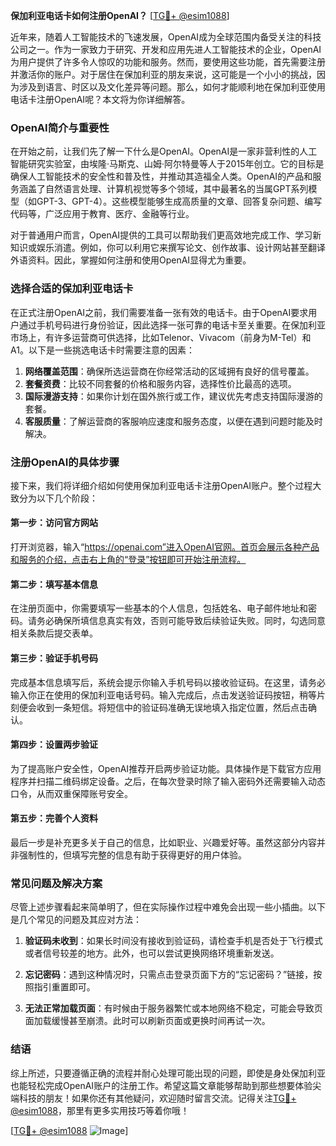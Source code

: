 **保加利亚电话卡如何注册OpenAI？** [[TG💪+ @esim1088](https://t.me/s/esim1088)]

近年来，随着人工智能技术的飞速发展，OpenAI成为全球范围内备受关注的科技公司之一。作为一家致力于研究、开发和应用先进人工智能技术的企业，OpenAI为用户提供了许多令人惊叹的功能和服务。然而，要使用这些功能，首先需要注册并激活你的账户。对于居住在保加利亚的朋友来说，这可能是一个小小的挑战，因为涉及到语言、时区以及文化差异等问题。那么，如何才能顺利地在保加利亚使用电话卡注册OpenAI呢？本文将为你详细解答。

### OpenAI简介与重要性

在开始之前，让我们先了解一下什么是OpenAI。OpenAI是一家非营利性的人工智能研究实验室，由埃隆·马斯克、山姆·阿尔特曼等人于2015年创立。它的目标是确保人工智能技术的安全性和普及性，并推动其造福全人类。OpenAI的产品和服务涵盖了自然语言处理、计算机视觉等多个领域，其中最著名的当属GPT系列模型（如GPT-3、GPT-4）。这些模型能够生成高质量的文章、回答复杂问题、编写代码等，广泛应用于教育、医疗、金融等行业。

对于普通用户而言，OpenAI提供的工具可以帮助我们更高效地完成工作、学习新知识或娱乐消遣。例如，你可以利用它来撰写论文、创作故事、设计网站甚至翻译外语资料。因此，掌握如何注册和使用OpenAI显得尤为重要。

### 选择合适的保加利亚电话卡

在正式注册OpenAI之前，我们需要准备一张有效的电话卡。由于OpenAI要求用户通过手机号码进行身份验证，因此选择一张可靠的电话卡至关重要。在保加利亚市场上，有许多运营商可供选择，比如Telenor、Vivacom（前身为M-Tel）和A1。以下是一些挑选电话卡时需要注意的因素：

1. **网络覆盖范围**：确保所选运营商在你经常活动的区域拥有良好的信号覆盖。
2. **套餐资费**：比较不同套餐的价格和服务内容，选择性价比最高的选项。
3. **国际漫游支持**：如果你计划在国外旅行或工作，建议优先考虑支持国际漫游的套餐。
4. **客服质量**：了解运营商的客服响应速度和服务态度，以便在遇到问题时能及时解决。

### 注册OpenAI的具体步骤

接下来，我们将详细介绍如何使用保加利亚电话卡注册OpenAI账户。整个过程大致分为以下几个阶段：

#### 第一步：访问官方网站

打开浏览器，输入“https://openai.com”进入OpenAI官网。首页会展示各种产品和服务的介绍，点击右上角的“登录”按钮即可开始注册流程。

#### 第二步：填写基本信息

在注册页面中，你需要填写一些基本的个人信息，包括姓名、电子邮件地址和密码。请务必确保所填信息真实有效，否则可能导致后续验证失败。同时，勾选同意相关条款后提交表单。

#### 第三步：验证手机号码

完成基本信息填写后，系统会提示你输入手机号码以接收验证码。在这里，请务必输入你正在使用的保加利亚电话号码。输入完成后，点击发送验证码按钮，稍等片刻便会收到一条短信。将短信中的验证码准确无误地填入指定位置，然后点击确认。

#### 第四步：设置两步验证

为了提高账户安全性，OpenAI推荐开启两步验证功能。具体操作是下载官方应用程序并扫描二维码绑定设备。之后，在每次登录时除了输入密码外还需要输入动态口令，从而双重保障账号安全。

#### 第五步：完善个人资料

最后一步是补充更多关于自己的信息，比如职业、兴趣爱好等。虽然这部分内容并非强制性的，但填写完整的信息有助于获得更好的用户体验。

### 常见问题及解决方案

尽管上述步骤看起来简单明了，但在实际操作过程中难免会出现一些小插曲。以下是几个常见的问题及其应对方法：

1. **验证码未收到**：如果长时间没有接收到验证码，请检查手机是否处于飞行模式或者信号较差的地方。此外，也可以尝试更换网络环境重新发送。
   
2. **忘记密码**：遇到这种情况时，只需点击登录页面下方的“忘记密码？”链接，按照指引重置即可。
   
3. **无法正常加载页面**：有时候由于服务器繁忙或本地网络不稳定，可能会导致页面加载缓慢甚至崩溃。此时可以刷新页面或更换时间再试一次。

### 结语

综上所述，只要遵循正确的流程并耐心处理可能出现的问题，即使是身处保加利亚也能轻松完成OpenAI账户的注册工作。希望这篇文章能够帮助到那些想要体验尖端科技的朋友！如果你还有其他疑问，欢迎随时留言交流。记得关注[TG💪+ @esim1088](https://t.me/s/esim1088)，那里有更多实用技巧等着你哦！

[[TG💪+ @esim1088](https://t.me/s/esim1088) ![Image](https://i.postimg.cc/4NQfJmqS/Snipaste-2025-05-13-00-14-12.png)]